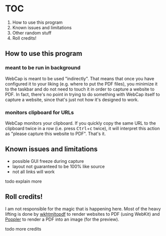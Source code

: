 # TOC
1. How to use this program
2. Known issues and limitations
3. Other random stuff
4. Roll credits!

## How to use this program
### meant to be run in background
WebCap is meant to be used "indirectly". That means that once you have configured it to your liking (e.g. where to put the PDF files), you minimize it to the taskbar and do not need to touch it in order to capture a website to PDF. In fact, there's no point in trying to do something with WebCap itself to capture a website, since that's just not how it's designed to work.

### monitors clipboard for URLs
WebCap monitors your clipboard. If you quickly copy the same URL to the clipboard twice in a row (i.e. press <kbd>Ctrl</kbd>+<kbd>c</kbd> twice), it will interpret this action as "please capture this website to PDF". That's it.

## Known issues and limitations
* possible GUI freeze during capture
* layout not guaranteed to be 100% like source
* not all links will work

todo explain more

## Roll credits!
I am not responsible for the magic that is happening here. Most of the heavy lifting is done by [wkhtmltopdf](http://wkhtmltopdf.org/) to render websites to PDF (using WebKit) and [Poppler](http://poppler.freedesktop.org/) to render a PDF into an image (for the preview).

todo more credits


